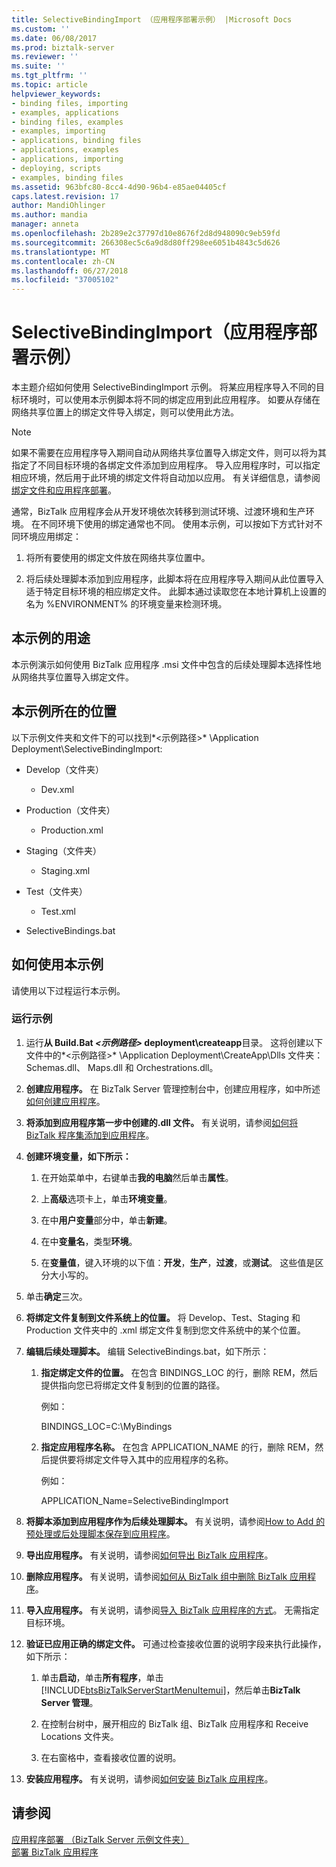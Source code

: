 ```yaml
---
title: SelectiveBindingImport （应用程序部署示例） |Microsoft Docs
ms.custom: ''
ms.date: 06/08/2017
ms.prod: biztalk-server
ms.reviewer: ''
ms.suite: ''
ms.tgt_pltfrm: ''
ms.topic: article
helpviewer_keywords:
- binding files, importing
- examples, applications
- binding files, examples
- examples, importing
- applications, binding files
- applications, examples
- applications, importing
- deploying, scripts
- examples, binding files
ms.assetid: 963bfc80-8cc4-4d90-96b4-e85ae04405cf
caps.latest.revision: 17
author: MandiOhlinger
ms.author: mandia
manager: anneta
ms.openlocfilehash: 2b289e2c37797d10e8676f2d8d948090c9eb59fd
ms.sourcegitcommit: 266308ec5c6a9d8d80ff298ee6051b4843c5d626
ms.translationtype: MT
ms.contentlocale: zh-CN
ms.lasthandoff: 06/27/2018
ms.locfileid: "37005102"
---
```

# <a name="selectivebindingimport-application-deployment-sample"></a>SelectiveBindingImport（应用程序部署示例）
本主题介绍如何使用 SelectiveBindingImport 示例。 将某应用程序导入不同的目标环境时，可以使用本示例脚本将不同的绑定应用到此应用程序。 如要从存储在网络共享位置上的绑定文件导入绑定，则可以使用此方法。  
  
> [!NOTE]
>  如果不需要在应用程序导入期间自动从网络共享位置导入绑定文件，则可以将为其指定了不同目标环境的各绑定文件添加到应用程序。 导入应用程序时，可以指定相应环境，然后用于此环境的绑定文件将自动加以应用。 有关详细信息，请参阅[绑定文件和应用程序部署](../core/binding-files-and-application-deployment.md)。  
  
 通常，BizTalk 应用程序会从开发环境依次转移到测试环境、过渡环境和生产环境。 在不同环境下使用的绑定通常也不同。 使用本示例，可以按如下方式针对不同环境应用绑定：  
  
1.  将所有要使用的绑定文件放在网络共享位置中。  
  
2.  将后续处理脚本添加到应用程序，此脚本将在应用程序导入期间从此位置导入适于特定目标环境的相应绑定文件。 此脚本通过读取您在本地计算机上设置的名为 %ENVIRONMENT% 的环境变量来检测环境。  
  
## <a name="what-this-sample-does"></a>本示例的用途  
 本示例演示如何使用 BizTalk 应用程序 .msi 文件中包含的后续处理脚本选择性地从网络共享位置导入绑定文件。  
  
## <a name="where-to-find-this-sample"></a>本示例所在的位置  
 以下示例文件夹和文件下的可以找到*\<示例路径\>* \Application Deployment\SelectiveBindingImport:  
  
-   Develop（文件夹）  
  
    -   Dev.xml  
  
-   Production（文件夹）  
  
    -   Production.xml  
  
-   Staging（文件夹）  
  
    -   Staging.xml  
  
-   Test（文件夹）  
  
    -   Test.xml  
  
-   SelectiveBindings.bat  
  
## <a name="how-to-use-this-sample"></a>如何使用本示例  
 请使用以下过程运行本示例。  
  
### <a name="to-run-the-sample"></a>运行示例  
  
1. 运行**从 Build.Bat *\<示例路径\>* deployment\createapp**目录。 这将创建以下文件中的*\<示例路径\>* \Application Deployment\CreateApp\Dlls 文件夹： Schemas.dll、 Maps.dll 和 Orchestrations.dll。  
  
2. **创建应用程序。** 在 BizTalk Server 管理控制台中，创建应用程序，如中所述[如何创建应用程序](../core/how-to-create-an-application.md)。  
  
3. **将添加到应用程序第一步中创建的.dll 文件。** 有关说明，请参阅[如何将 BizTalk 程序集添加到应用程序](../core/how-to-add-a-biztalk-assembly-to-an-application.md)。  
  
4. **创建环境变量，如下所示：**  
  
   1.  在开始菜单中，右键单击**我的电脑**然后单击**属性**。  
  
   2.  上**高级**选项卡上，单击**环境变量**。  
  
   3.  在中**用户变量**部分中，单击**新建**。  
  
   4.  在中**变量名**，类型**环境**。  
  
   5.  在**变量值**，键入环境的以下值：**开发**，**生产**，**过渡**，或**测试**。 这些值是区分大小写的。  
  
5. 单击**确定**三次。  
  
6. **将绑定文件复制到文件系统上的位置。** 将 Develop、Test、Staging 和 Production 文件夹中的 .xml 绑定文件复制到您文件系统中的某个位置。  
  
7. **编辑后续处理脚本。** 编辑 SelectiveBindings.bat，如下所示：  
  
   1.  **指定绑定文件的位置。** 在包含 BINDINGS_LOC 的行，删除 REM，然后提供指向您已将绑定文件复制到的位置的路径。  
  
        例如：  
  
        BINDINGS_LOC=C:\MyBindings  
  
   2.  **指定应用程序名称。** 在包含 APPLICATION_NAME 的行，删除 REM，然后提供要将绑定文件导入其中的应用程序的名称。  
  
        例如：  
  
        APPLICATION_Name=SelectiveBindingImport  
  
8. **将脚本添加到应用程序作为后续处理脚本。** 有关说明，请参阅[How to Add 的预处理或后处理脚本保存到应用程序](../core/how-to-add-a-pre-or-post-processing-script-to-an-application.md)。  
  
9. **导出应用程序。** 有关说明，请参阅[如何导出 BizTalk 应用程序](../core/how-to-export-a-biztalk-application.md)。  
  
10. **删除应用程序。** 有关说明，请参阅[如何从 BizTalk 组中删除 BizTalk 应用程序](../core/how-to-delete-a-biztalk-application-from-the-biztalk-group.md)。  
  
11. **导入应用程序。** 有关说明，请参阅[导入 BizTalk 应用程序的方式](../core/how-to-import-a-biztalk-application.md)。 无需指定目标环境。  
  
12. **验证已应用正确的绑定文件。** 可通过检查接收位置的说明字段来执行此操作，如下所示：  
  
    1. 单击**启动**，单击**所有程序**，单击[!INCLUDE[btsBizTalkServerStartMenuItemui](../includes/btsbiztalkserverstartmenuitemui-md.md)]，然后单击**BizTalk Server 管理**。  
  
    2. 在控制台树中，展开相应的 BizTalk 组、BizTalk 应用程序和 Receive Locations 文件夹。  
  
    3. 在右窗格中，查看接收位置的说明。  
  
13. **安装应用程序。** 有关说明，请参阅[如何安装 BizTalk 应用程序](../core/how-to-install-a-biztalk-application.md)。  
  
## <a name="see-also"></a>请参阅  
 [应用程序部署 （BizTalk Server 示例文件夹）](../core/application-deployment-biztalk-server-samples-folder.md)   
 [部署 BizTalk 应用程序](../core/deploying-biztalk-applications.md)